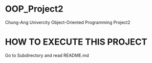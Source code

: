 OOP_Project2
============
Chung-Ang Univercity Object-Oriented Programming Project2

HOW TO EXECUTE THIS PROJECT
===========================
Go to Subdirectory and read README.md